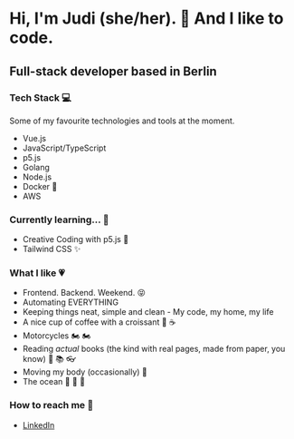 # Hi, I'm Judi (she/her). 👋 And I like to code.

## Full-stack developer based in Berlin

### Tech Stack :computer:
Some of my favourite technologies and tools at the moment.
* Vue.js
* JavaScript/TypeScript
* p5.js
* Golang
* Node.js
* Docker :whale:
* AWS

### Currently learning... :seedling:
* Creative Coding with p5.js :art:
* Tailwind CSS ✨

### What I like :heartpulse:
* Frontend. Backend. Weekend. :stuck_out_tongue_closed_eyes: 
* Automating EVERYTHING
* Keeping things neat, simple and clean - My code, my home, my life
* A nice cup of coffee with a croissant :croissant: :coffee:
* Motorcycles :motorcycle: :motorcycle:
* Reading *actual* books (the kind with real pages, made from paper, you know) :book: :books: :eyeglasses: 
* Moving my body (occasionally) :running: 
* The ocean :ocean: :ocean: :ocean:

### How to reach me :love_letter:
* [LinkedIn](https://linkedin.com/in/jboehlert) 
